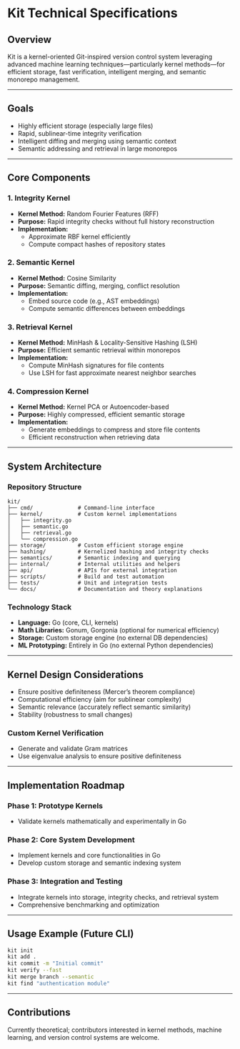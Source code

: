 # Kit Technical Specifications

## Overview
Kit is a kernel-oriented Git-inspired version control system leveraging advanced machine learning techniques—particularly kernel methods—for efficient storage, fast verification, intelligent merging, and semantic monorepo management.

---

## Goals
- Highly efficient storage (especially large files)
- Rapid, sublinear-time integrity verification
- Intelligent diffing and merging using semantic context
- Semantic addressing and retrieval in large monorepos

---

## Core Components

### 1. Integrity Kernel
- **Kernel Method:** Random Fourier Features (RFF)
- **Purpose:** Rapid integrity checks without full history reconstruction
- **Implementation:**
  - Approximate RBF kernel efficiently
  - Compute compact hashes of repository states

### 2. Semantic Kernel
- **Kernel Method:** Cosine Similarity
- **Purpose:** Semantic diffing, merging, conflict resolution
- **Implementation:**
  - Embed source code (e.g., AST embeddings)
  - Compute semantic differences between embeddings

### 3. Retrieval Kernel
- **Kernel Method:** MinHash & Locality-Sensitive Hashing (LSH)
- **Purpose:** Efficient semantic retrieval within monorepos
- **Implementation:**
  - Compute MinHash signatures for file contents
  - Use LSH for fast approximate nearest neighbor searches

### 4. Compression Kernel
- **Kernel Method:** Kernel PCA or Autoencoder-based
- **Purpose:** Highly compressed, efficient semantic storage
- **Implementation:**
  - Generate embeddings to compress and store file contents
  - Efficient reconstruction when retrieving data

---

## System Architecture

### Repository Structure
```
kit/
├── cmd/              # Command-line interface
├── kernel/           # Custom kernel implementations
│   ├── integrity.go
│   ├── semantic.go
│   ├── retrieval.go
│   └── compression.go
├── storage/          # Custom efficient storage engine
├── hashing/          # Kernelized hashing and integrity checks
├── semantics/        # Semantic indexing and querying
├── internal/         # Internal utilities and helpers
├── api/              # APIs for external integration
├── scripts/          # Build and test automation
├── tests/            # Unit and integration tests
└── docs/             # Documentation and theory explanations
```

### Technology Stack
- **Language:** Go (core, CLI, kernels)
- **Math Libraries:** Gonum, Gorgonia (optional for numerical efficiency)
- **Storage:** Custom storage engine (no external DB dependencies)
- **ML Prototyping:** Entirely in Go (no external Python dependencies)

---

## Kernel Design Considerations
- Ensure positive definiteness (Mercer’s theorem compliance)
- Computational efficiency (aim for sublinear complexity)
- Semantic relevance (accurately reflect semantic similarity)
- Stability (robustness to small changes)

### Custom Kernel Verification
- Generate and validate Gram matrices
- Use eigenvalue analysis to ensure positive definiteness

---

## Implementation Roadmap

### Phase 1: Prototype Kernels
- Validate kernels mathematically and experimentally in Go

### Phase 2: Core System Development
- Implement kernels and core functionalities in Go
- Develop custom storage and semantic indexing system

### Phase 3: Integration and Testing
- Integrate kernels into storage, integrity checks, and retrieval system
- Comprehensive benchmarking and optimization

---

## Usage Example (Future CLI)
```bash
kit init
kit add .
kit commit -m "Initial commit"
kit verify --fast
kit merge branch --semantic
kit find "authentication module"
```

---

## Contributions
Currently theoretical; contributors interested in kernel methods, machine learning, and version control systems are welcome.

